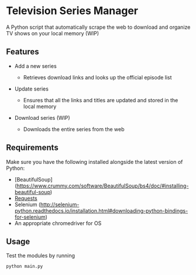 # Television Series Manager
A Python script that automatically scrape the web to download and organize TV shows on your local memory (WIP)

## Features
+ Add a new series
    * Retrieves download links and looks up the official episode list

+ Update series
    * Ensures that all the links and titles are updated and stored in the local memory

+ Download series (WIP)
    * Downloads the entire series from the web

## Requirements
Make sure you have the following installed alongside the latest version of Python:
+ [BeautifulSoup] (https://www.crummy.com/software/BeautifulSoup/bs4/doc/#installing-beautiful-soup)
+ [Requests](http://docs.python-requests.org/en/master/user/install/)
+ Selenium (http://selenium-python.readthedocs.io/installation.html#downloading-python-bindings-for-selenium)
+ An appropriate chromedriver for OS

## Usage
Test the modules by running
```
python main.py
```
